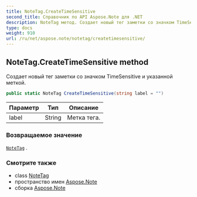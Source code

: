 ```yaml
---
title: NoteTag.CreateTimeSensitive
second_title: Справочник по API Aspose.Note для .NET
description: NoteTag метод. Создает новый тег заметки со значком TimeSensitive и указанной меткой.
type: docs
weight: 910
url: /ru/net/aspose.note/notetag/createtimesensitive/
---
```

## NoteTag.CreateTimeSensitive method

Создает новый тег заметки со значком TimeSensitive и указанной меткой.

```csharp
public static NoteTag CreateTimeSensitive(string label = "")
```

| Параметр | Тип | Описание |
| --- | --- | --- |
| label | String | Метка тега. |

### Возвращаемое значение

[`NoteTag`](../) .

### Смотрите также

* class [NoteTag](../)
* пространство имен [Aspose.Note](../../notetag/)
* сборка [Aspose.Note](../../../)



